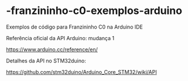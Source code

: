 # -franzininho-c0-exemplos-arduino

Exemplos de código para Franzininho C0 na Arduino IDE

Referência oficial da API Arduino: mudança 1

https://www.arduino.cc/reference/en/

Detalhes da API no STM32duino:

https://github.com/stm32duino/Arduino_Core_STM32/wiki/API
